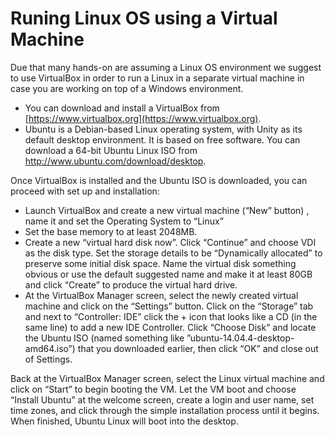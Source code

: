 # Runing Linux OS using a Virtual Machine

Due that many hands-on are assuming a Linux OS environment we suggest to use VirtualBox in order to run a Linux in a separate virtual machine in case you are working on top of a Windows environment.

- You can download and install a VirtualBox from [https://www.virtualbox.org](https://www.virtualbox.org).
- Ubuntu is a Debian-based Linux operating system, with Unity as its default desktop environment. It is based on free software. You can download a 64-bit Ubuntu Linux ISO from http://www.ubuntu.com/download/desktop.
 

Once VirtualBox is installed and the Ubuntu ISO is downloaded, you can proceed with set up and installation:

- Launch VirtualBox and create a new virtual machine (“New” button) , name it and set the Operating System to “Linux”
- Set the base memory to at least 2048MB.
- Create a new “virtual hard disk now”. Click “Continue” and choose VDI as the disk type. Set the storage details to be “Dynamically allocated” to preserve some initial disk space. Name the virtual disk something obvious or use the default suggested name and make it at least 80GB  and click “Create” to produce the virtual hard drive.
- At the VirtualBox Manager screen, select the newly created virtual machine and click on the “Settings” button. Click on the “Storage” tab and next to “Controller: IDE” click the + icon that looks like a CD (in the same line) to add a new IDE Controller. Click “Choose Disk” and locate the Ubuntu ISO (named something like ”ubuntu-14.04.4-desktop-amd64.iso”) that you downloaded earlier, then click “OK” and close out of Settings.

Back at the VirtualBox Manager screen, select the Linux virtual machine and click on “Start” to begin booting the VM. Let the VM boot and choose “Install Ubuntu” at the welcome screen, create a login and user name, set time zones, and click through the simple installation process until it begins. When finished, Ubuntu Linux will boot into the desktop.
